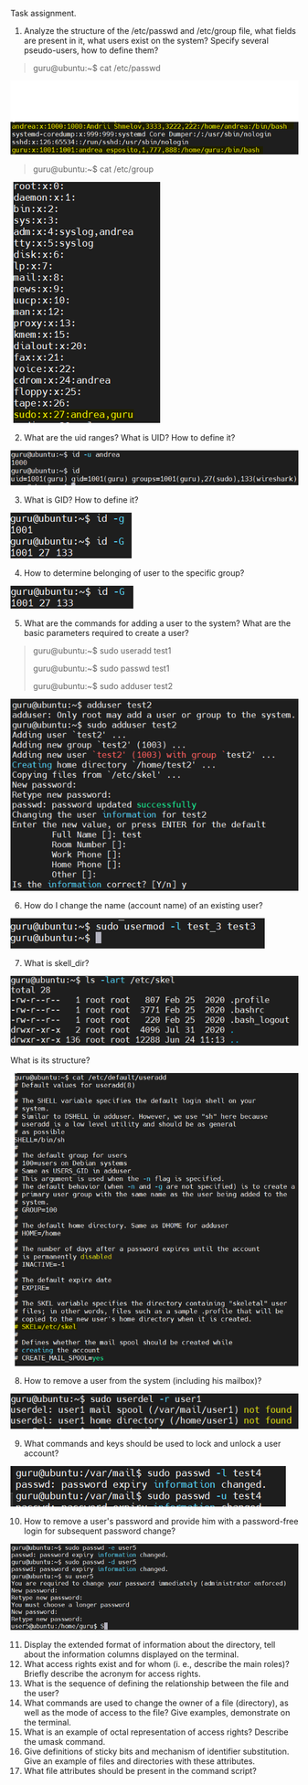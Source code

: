 Task assignment.
1) Analyze the structure of the /etc/passwd and /etc/group file,
   what fields are present in it, what users exist on the system?
   Specify several pseudo-users, how to define them?
   
>guru@ubuntu:~$ cat /etc/passwd

![img.png](img/passwd_group.png)

>guru@ubuntu:~$ cat /etc/group

![img.png](img/group.png)

2) What are the uid ranges? What is UID? How to define it?
   
![img.png](img/user_id.png)

3) What is GID? How to define it?

![img.png](img/group_id.png)

4) How to determine belonging of user to the specific group?
   
![img.png](img/belong_group_id.png)

5) What are the commands for adding a user to the system?
   What are the basic parameters required to create a user?
   
>guru@ubuntu:~$ sudo useradd test1
> 
>guru@ubuntu:~$ sudo passwd test1
>
>guru@ubuntu:~$ sudo adduser test2

![img.png](img/addUser.png)

6) How do I change the name (account name) of an existing user?

![img.png](img/chage_user_name.png)

7) What is skell_dir?

![img.png](img/skel.png) 

What is its structure?

![img.png](img/skel_change.png)
   
8) How to remove a user from the system (including his mailbox)?
   
![img.png](img/user_del_without_mail.png)

9) What commands and keys should be used to lock and unlock a user account?
   
![img.png](img/user_lock_unlock.png)

10) How to remove a user's password and provide him 
    with a password-free login for subsequent password change?
    
![img.png](img/user_pass_out.png)

11) Display the extended format of information about the directory,
    tell about the information columns displayed on the terminal.
12) What access rights exist and for whom (i. e., describe the main roles)?
    Briefly describe the acronym for access rights.
13) What is the sequence of defining the relationship between the file and the user?
14) What commands are used to change the owner of a file (directory),
    as well as the mode of access to the file? Give examples, demonstrate on the terminal.
15) What is an example of octal representation of access rights? Describe the umask command.
16) Give definitions of sticky bits and mechanism of identifier substitution.
    Give an example of files and directories with these attributes.
17) What file attributes should be present in the command script?